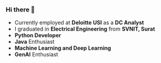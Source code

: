 ### Hi there 👋
* Currently employed at **Deloitte USI** as a **DC Analyst**
* I graduated in **Electrical Engineering** from **SVNIT, Surat**
* **Python Developer**
* **Java** Enthusiast
* **Machine Learning and Deep Learning**
* **GenAI** Enthusiast
  
  
